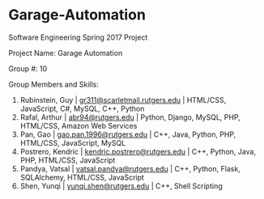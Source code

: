 # Garage-Automation
Software Engineering Spring 2017 Project

Project Name: Garage Automation  

Group #: 10

Group Members and Skills: 
  1. Rubinstein, Guy | <gr311@scarletmail.rutgers.edu> | HTML/CSS, JavaScript, C#, MySQL, C++, Python
  2. Rafal, Arthur | <abr94@rutgers.edu> | Python, Django, MySQL, PHP, HTML/CSS, Amazon Web Services
  3. Pan, Gao | <gao.pan.1996@rutgers.edu> | C++, Java, Python, PHP, HTML/CSS, JavaScript, MySQL
  4. Postrero, Kendric | <kendric.postrero@rutgers.edu> | C++, Python, Java, PHP, HTML/CSS, JavaScript
  5. Pandya, Vatsal | <vatsal.pandya@rutgers.edu> | C++, Python, Flask, SQLAlchemy, HTML/CSS, JavaScript 
  6. Shen, Yunqi | <yunqi.shen@rutgers.edu> | C++, Shell Scripting 

  

